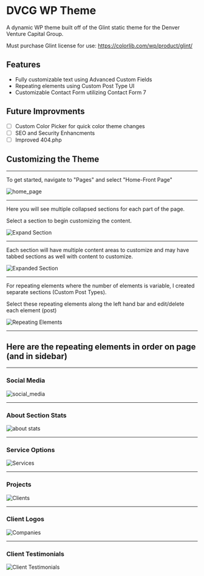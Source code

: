 # DVCG WP Theme
A dynamic WP theme built off of the Glint static theme for the Denver Venture Capital Group.

Must purchase Glint license for use: https://colorlib.com/wp/product/glint/

## Features
- Fully customizable text using Advanced Custom Fields
- Repeating elements using Custom Post Type UI
- Customizable Contact Form utilizing Contact Form 7

## Future Improvments
- [ ] Custom Color Picker for quick color theme changes
- [ ] SEO and Security Enhancments
- [ ] Improved 404.php

## Customizing the Theme
---
To get started, navigate to "Pages" and select "Home-Front Page"

![home_page](https://user-images.githubusercontent.com/5178260/60136702-21baf300-9762-11e9-94bc-a52390e1d7e5.png)

---
Here you will see multiple collapsed sections for each part of the page.

Select a section to begin customizing the content.

![Expand Section](https://user-images.githubusercontent.com/5178260/60239347-937e6400-986a-11e9-9168-dcc432c8169f.png)


---
Each section will have multiple content areas to customize and may have tabbed sections as well with content to customize.

![Expanded Section](https://user-images.githubusercontent.com/5178260/60239075-a9d7f000-9869-11e9-8497-a1d6dcff0e90.png)

---
For repeating elements where the number of elements is variable, I created separate sections (Custom Post Types).

Select these repeating elements along the left hand bar and edit/delete each element (post)

![Repeating Elements](https://user-images.githubusercontent.com/5178260/60239279-531ee600-986a-11e9-87bc-b995d6d78a16.png)

---
## Here are the repeating elements in order on page (and in sidebar)
---
### Social Media
![social_media](https://user-images.githubusercontent.com/5178260/60238821-efe08400-9868-11e9-9233-70293912aadb.png)

---
### About Section Stats
![about stats](https://user-images.githubusercontent.com/5178260/60137501-5465eb00-9764-11e9-83ec-5729fb915527.png)

---
### Service Options
![Services](https://user-images.githubusercontent.com/5178260/60137524-6d6e9c00-9764-11e9-8d29-caea6ca09270.png)

---
### Projects
![Clients](https://user-images.githubusercontent.com/5178260/60137530-72cbe680-9764-11e9-85a8-d85cd89ef5de.png)

---
### Client Logos
![Companies](https://user-images.githubusercontent.com/5178260/60137538-77909a80-9764-11e9-93c4-e391be52203d.png)

---
### Client Testimonials
![Client Testimonials](https://user-images.githubusercontent.com/5178260/60137541-7a8b8b00-9764-11e9-94a3-a43ca645c40b.png)



